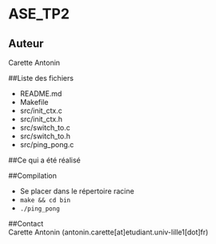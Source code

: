 ASE_TP2
=======

Auteur
------  
Carette Antonin

##Liste des fichiers  
*	README.md
*	Makefile
*	src/init_ctx.c
*	src/init_ctx.h
*	src/switch_to.c
*	src/switch_to.h
*	src/ping_pong.c

##Ce qui a été réalisé

##Compilation  
*	Se placer dans le répertoire racine
*	<code>make && cd bin</code>
*	<code>./ping_pong</code>

##Contact  
Carette Antonin (antonin.carette[at]etudiant.univ-lille1[dot]fr)
